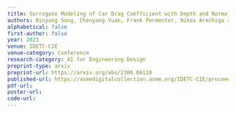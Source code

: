 ```yaml
---
title: Surrogate Modeling of Car Drag Coefficient with Depth and Normal Renderings
authors: Binyang Song, Chenyang Yuan, Frank Permenter, Nikos Arechiga and Faez Ahmed
alphabetical: false
first-author: false
year: 2023
venue: IDETC-CIE
venue-category: Conference
research-category: AI for Engineering Design
preprint-type: arxiv
preprint-url: https://arxiv.org/abs/2306.06110
published-url: https://asmedigitalcollection.asme.org/IDETC-CIE/proceedings-abstract/IDETC-CIE2023/87301/V03AT03A029/1170426
pdf-url:
poster-url:
code-url:
---
```

